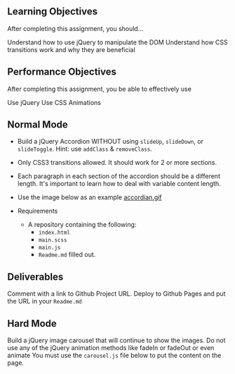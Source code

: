 ## Learning Objectives

After completing this assignment, you should…

Understand how to use jQuery to manipulate the DOM
Understand how CSS transitions work and why they are beneficial

## Performance Objectives

After completing this assignment, you be able to effectively use

Use jQuery
Use CSS Animations
## Normal Mode

* Build a jQuery Accordion WITHOUT using `slideUp`, `slideDown`, or `slideToggle`. Hint: use `addClass` & `removeClass`.
* Only CSS3 transitions allowed. It should work for 2 or more sections.
* Each paragraph in each section of the accordion should be a different length. It's important to learn how to deal with variable content length.
* Use the image below as an example
[accordian.gif](accordian.gif)
* Requirements

  * A repository containing the following:
    * `index.html`
    * `main.scss`
    * `main.js`
    * `Readme.md` filled out.

## Deliverables

Comment with a link to Github Project URL.
Deploy to Github Pages and put the URL in your `Readme.md`

## Hard Mode

Build a jQuery image carousel that will continue to show the images.
Do not use any of the jQuery animation methods like fadeIn or fadeOut or even animate
You must use the `carousel.js` file below to put the content on the page.